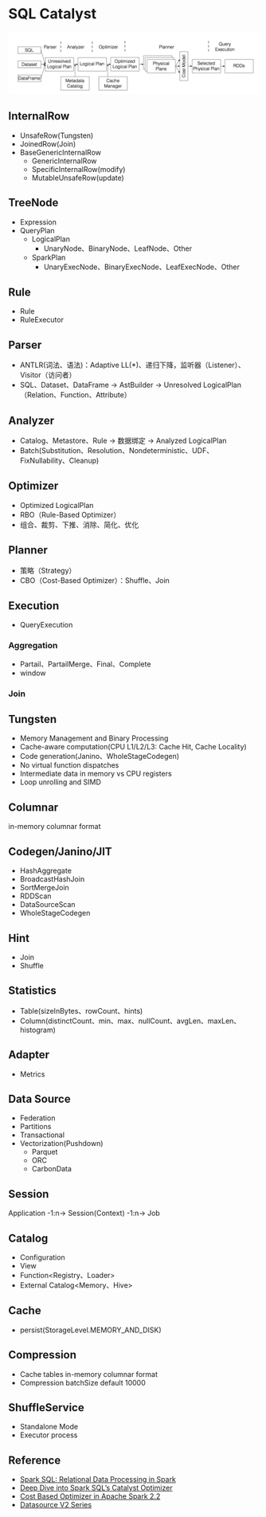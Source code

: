 # SQL Catalyst

![Catalyst](assets/images/catalyst.png)

## InternalRow

- UnsafeRow(Tungsten)
- JoinedRow(Join)
- BaseGenericInternalRow
  - GenericInternalRow
  - SpecificInternalRow(modify)
  - MutableUnsafeRow(update)

## TreeNode

- Expression
- QueryPlan
  - LogicalPlan
    - UnaryNode、BinaryNode、LeafNode、Other
  - SparkPlan
    - UnaryExecNode、BinaryExecNode、LeafExecNode、Other

## Rule

- Rule
- RuleExecutor

## Parser

- ANTLR(词法<Lexer>、语法<Parser>)：Adaptive LL(*)、递归下降，监听器（Listener）、Visitor（访问者）
- SQL、Dataset、DataFrame -> AstBuilder -> Unresolved LogicalPlan（Relation、Function、Attribute）

## Analyzer

- Catalog、Metastore、Rule -> 数据绑定 -> Analyzed LogicalPlan
- Batch(Substitution、Resolution、Nondeterministic、UDF、FixNullability、Cleanup)

## Optimizer

- Optimized LogicalPlan
- RBO（Rule-Based Optimizer）
- 组合、裁剪、下推、消除、简化、优化

## Planner

- 策略（Strategy）
- CBO（Cost-Based Optimizer）：Shuffle、Join

## Execution

- QueryExecution

### Aggregation

- Partail、PartailMerge、Final、Complete
- window

### Join

## Tungsten

- Memory Management and Binary Processing
- Cache-aware computation(CPU L1/L2/L3: Cache Hit, Cache Locality)
- Code generation(Janino、WholeStageCodegen)
- No virtual function dispatches
- Intermediate data in memory vs CPU registers
- Loop unrolling and SIMD

## Columnar

in-memory columnar format

## Codegen/Janino/JIT

- HashAggregate
- BroadcastHashJoin
- SortMergeJoin
- RDDScan
- DataSourceScan
- WholeStageCodegen

## Hint

- Join
- Shuffle

## Statistics

- Table(sizeInBytes、rowCount、hints)
- Column(distinctCount、min、max、nullCount、avgLen、maxLen、histogram)

## Adapter

- Metrics

## Data Source

- Federation
- Partitions
- Transactional
- Vectorization(Pushdown)
  - Parquet
  - ORC
  - CarbonData

## Session

Application -1:n-> Session(Context) -1:n-> Job

## Catalog

- Configuration
- View
- Function<Registry、Loader>
- External Catalog<Memory、Hive>

## Cache

- persist(StorageLevel.MEMORY_AND_DISK)

## Compression

- Cache tables in-memory columnar format
- Compression batchSize default 10000

## ShuffleService

- Standalone Mode
- Executor process

## Reference

- [Spark SQL: Relational Data Processing in Spark](http://people.csail.mit.edu/matei/papers/2015/sigmod_spark_sql.pdf)
- [Deep Dive into Spark SQL’s Catalyst Optimizer](https://databricks.com/blog/2015/04/13/deep-dive-into-spark-sqls-catalyst-optimizer.html)
- [Cost Based Optimizer in Apache Spark 2.2](https://databricks.com/blog/2017/08/31/cost-based-optimizer-in-apache-spark-2-2.html)
- [Datasource V2 Series](http://blog.madhukaraphatak.com/categories/datasource-v2-series/)
